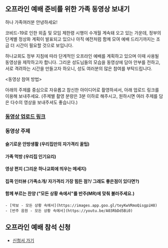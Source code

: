 #

## 오프라인 예배 준비를 위한 가족 동영상 보내기

하나 가족여러분 안녕하세요!

코비드-19로 인한 외출 및 모임 제한령 시행이 수개월 계속돼 오고 있는 가운데, 정부의 단계별 정상화 계획이 발표되고 있으나 아직 예전처럼 함께 모여 예배 드리기까지는 조금 더 시간이 필요할 것으로 보입니다.

하나교회도 정부 지침에 따라 단계적인 오프라인 예배를 계획하고 있으며 이때 사용될 동영상을 제작하고자 합니다. 그리운 성도님들의 모습을 동영상에 담아 안부를 전하고, 서로 격려하는 시간을 만들고자 하오니, 성도 여러분의 많은 참여를 부탁드립니다.

<동영상 참여 방법>

아래의 주제를 중심으로 자유롭고 참신한 아이디어로 촬영하셔서, 아래 업로드 링크를 이용해 보내주세요.
(주제별 촬영 분량은 3분 이하로 해주시고, 원하시면 여러 주제를 담은 다수의 영상을 보내주셔도 좋습니다.)

### [동영상 업로드 링크](http://76.169.21.23/wl/?id=riirAdYfb3x0OmgODcZNLCRWT1PWIdU2&mode=regular)

### 동영상 주제

#### 슬기로운 안방생활 (우리집만의 자가격리 꿀팁)
#### 가족 먹방 (우리집 인기요리)
#### 영상 편지 (그리운 하나교회에 띄우는 메세지)
#### 집콕 인터뷰 (가족소개/ 자가격리 가장 힘든 점?/ 그래도 좋은점이 있다면?)
#### 함께 부르는 찬양 ("모든 상황 속에서"를 반주(MR)에 맞춰 불러주세요.) 
    - [악보 - 모든 상황 속에서](https://images.app.goo.gl/teyKwVRmoQisgpiH8)
    - [반주 음원 - 모든 상황 속에서](https://youtu.be/A03RbDd5Bi0)


## 오프라인 예배 참석 신청
- [신청서 가기](https://forms.gle/gbqte8MU25nsx6ct9)
